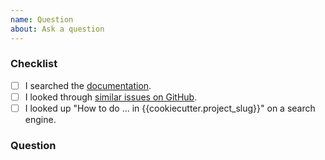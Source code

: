 ```yaml
---
name: Question
about: Ask a question
---
```


### Checklist

<!-- To help keep this issue tracker clean and focused, please make sure that you have
 tried *all* of the following resources before submitting your question. -->

- [ ] I searched the [documentation](https://{{cookiecutter.project_slug}}.readthedocs.io).
- [ ] I looked through [similar issues on GitHub](https://github.com/{{cookiecutter.github_username}}/{{cookiecutter.project_slug}}/issues).
- [ ] I looked up "How to do ... in {{cookiecutter.project_slug}}" on a search engine.

### Question

<!-- Please ask your question here. -->
